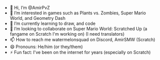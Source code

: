 - 👋 Hi, I’m @AmirPvZ
- 👀 I’m interested in games such as Plants vs. Zombies, Super Mario World, and Geometry Dash
- 🌱 I’m currently learning to draw, and code
- 💞️ I’m looking to collaborate on Super Mario World: Scratched Up (a fangame on Scratch I'm working on) (I need translators)
- 📫 How to reach me watermelonsquad on Discord, AmirSMW (Scratch)
- 😄 Pronouns: He/him (or they/them)
- ⚡ Fun fact: I've been on the internet for years (especially on Scratch)

